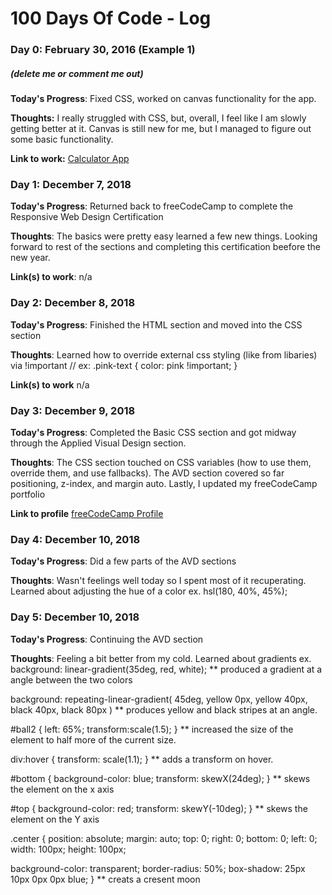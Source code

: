 # 100 Days Of Code - Log

### Day 0: February 30, 2016 (Example 1)
##### (delete me or comment me out)

**Today's Progress**: Fixed CSS, worked on canvas functionality for the app.

**Thoughts:** I really struggled with CSS, but, overall, I feel like I am slowly getting better at it. Canvas is still new for me, but I managed to figure out some basic functionality.

**Link to work:** [Calculator App](http://www.example.com)

### Day 1: December 7, 2018

**Today's Progress**: Returned back to freeCodeCamp to complete the Responsive Web Design Certification

**Thoughts**: The basics were pretty easy learned a few new things. Looking forward to rest of the sections and completing this certification beefore the new year.

**Link(s) to work**: n/a


### Day 2: December 8, 2018

**Today's Progress**: Finished the HTML section and moved into the CSS section

**Thoughts**: Learned how to override external css styling (like from libaries) via !important // ex: .pink-text { color: pink !important; }


**Link(s) to work** n/a

### Day 3: December 9, 2018

**Today's Progress**: Completed the Basic CSS section and got midway through the Applied Visual Design section.

**Thoughts**: The CSS section touched on CSS variables (how to use them, override them, and use fallbacks). The AVD section covered so far positioning, z-index, and margin auto. Lastly, I updated my freeCodeCamp portfolio

**Link to profile**
[freeCodeCamp Profile](https://www.freecodecamp.org/aglegaspi)

### Day 4: December 10, 2018

**Today's Progress**: Did a few parts of the AVD sections

**Thoughts**: Wasn't feelings well today so I spent most of it recuperating. Learned about adjusting the hue of a color ex. hsl(180, 40%, 45%);

### Day 5: December 10, 2018

**Today's Progress**: Continuing the AVD section

**Thoughts**: Feeling a bit better from my cold. Learned about gradients
ex.
background: linear-gradient(35deg, red, white);
** produced a gradient at a angle between the two colors

background: repeating-linear-gradient(
      45deg,
      yellow 0px,
      yellow 40px,
      black 40px,
      black 80px
    )
** produces yellow and black stripes at an angle.

#ball2 {
    left: 65%;
    transform:scale(1.5);
  }
** increased the size of the element to half more of the current size.

 div:hover {
    transform: scale(1.1);
  }
** adds a transform on hover.

#bottom {
    background-color: blue;
    transform: skewX(24deg);
  }
** skews the element on the x axis

  #top {
    background-color: red;
    transform: skewY(-10deg);
  }
** skews the element on the Y axis

.center
{
  position: absolute;
  margin: auto;
  top: 0;
  right: 0;
  bottom: 0;
  left: 0;
  width: 100px;
  height: 100px;
  
  background-color: transparent;
  border-radius: 50%;
  box-shadow: 25px 10px 0px 0px blue; 
}
** creats a cresent moon

